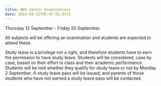 ```yaml
---
title: WHS Senior Examinations
date: 2019-09-12T05:47:55.977Z
---
```

Thursday 12 September - Friday 20 September.

All subjects will be offering an examination and students are expected to attend these. 

Study leave is a privilege not a right, and therefore students have to earn the permission to have study leave. Students will be considered, case by case, based on their effort in class and their academic performance. Students will be told whether they qualify for study leave or not by Monday 2 September. A study leave pass will be issued, and parents of those students who have not earned a study leave pass will be contacted.
